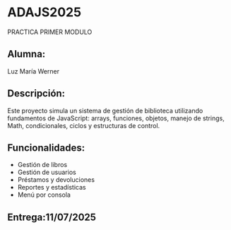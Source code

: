 # ADAJS2025
PRACTICA PRIMER MODULO

## Alumna:
Luz María Werner

## Descripción:
Este proyecto simula un sistema de gestión de biblioteca utilizando fundamentos de JavaScript: arrays, funciones, objetos, manejo de strings, Math, condicionales, ciclos y estructuras de control.

## Funcionalidades:
- Gestión de libros
- Gestión de usuarios
- Préstamos y devoluciones
- Reportes y estadísticas
- Menú por consola

## Entrega:11/07/2025
